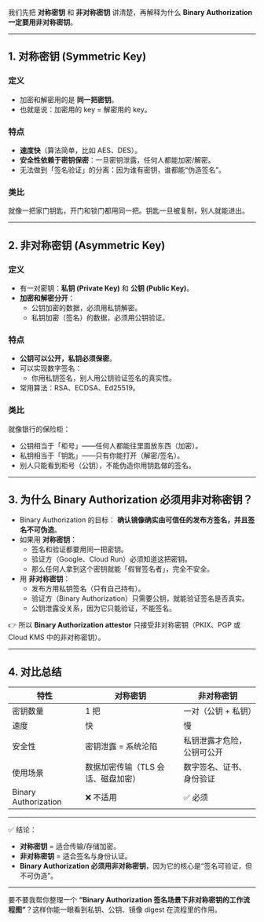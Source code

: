 我们先把 **对称密钥** 和 **非对称密钥** 讲清楚，再解释为什么 **Binary Authorization 一定要用非对称密钥**。

---

## **1. 对称密钥 (Symmetric Key)**

### **定义**

- 加密和解密用的是 **同一把密钥**。
- 也就是说：加密用的 key = 解密用的 key。

### **特点**

- **速度快**（算法简单，比如 AES、DES）。
- **安全性依赖于密钥保密**：一旦密钥泄露，任何人都能加密/解密。
- 无法做到「签名验证」的分离：因为谁有密钥，谁都能“伪造签名”。

### **类比**

就像一把家门钥匙，开门和锁门都用同一把。钥匙一旦被复制，别人就能进出。

---

## **2. 非对称密钥 (Asymmetric Key)**

### **定义**

- 有一对密钥：**私钥 (Private Key)** 和 **公钥 (Public Key)**。
- **加密和解密分开**：
    - 公钥加密的数据，必须用私钥解密。
    - 私钥加密（签名）的数据，必须用公钥验证。

### **特点**

- **公钥可以公开，私钥必须保密**。
- 可以实现数字签名：
    - 你用私钥签名，别人用公钥验证签名的真实性。
- 常用算法：RSA、ECDSA、Ed25519。

### **类比**

就像银行的保险柜：

- 公钥相当于「柜号」——任何人都能往里面放东西（加密）。
- 私钥相当于「钥匙」——只有你能打开（解密/签名）。
- 别人只能看到柜号（公钥），不能伪造你用钥匙做的签名。

---

## **3. 为什么 Binary Authorization 必须用非对称密钥？**

- Binary Authorization 的目标：
    **确认镜像确实由可信任的发布方签名，并且签名不可伪造**。
- 如果用 **对称密钥**：
    - 签名和验证都要用同一把密钥。
    - 验证方（Google、Cloud Run）必须知道这把密钥。
    - 那么任何人拿到这个密钥就能「假冒签名者」，完全不安全。
- 用 **非对称密钥**：
    - 发布方用私钥签名（只有自己持有）。
    - 验证方（Binary Authorization）只需要公钥，就能验证签名是否真实。
    - 公钥泄露没关系，因为它只能验证，不能签名。

👉 所以 **Binary Authorization attestor** 只接受非对称密钥（PKIX、PGP 或 Cloud KMS 中的非对称密钥）。

---

## **4. 对比总结**

| **特性**             | **对称密钥**                       | **非对称密钥**             |
| -------------------- | ---------------------------------- | -------------------------- |
| 密钥数量             | 1 把                               | 一对（公钥 + 私钥）        |
| 速度                 | 快                                 | 慢                         |
| 安全性               | 密钥泄露 = 系统沦陷                | 私钥泄露才危险，公钥可公开 |
| 使用场景             | 数据加密传输（TLS 会话、磁盘加密） | 数字签名、证书、身份验证   |
| Binary Authorization | ❌ 不适用                          | ✅ 必须                    |

---

✅ 结论：

- **对称密钥** = 适合传输/存储加密。
- **非对称密钥** = 适合签名与身份认证。
- **Binary Authorization 必须用非对称密钥**，因为它的核心是“签名可验证，但不可伪造”。

---

要不要我帮你整理一个 **“Binary Authorization 签名场景下非对称密钥的工作流程图”**？这样你能一眼看到私钥、公钥、镜像 digest 在流程里的作用。

